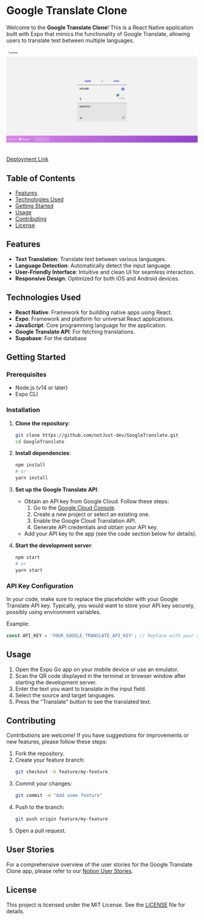 # Google Translate Clone

Welcome to the **Google Translate Clone**! This is a React Native application built with Expo that mimics the functionality of Google Translate, allowing users to translate text between multiple languages.

![](./assets/Screenshot-Google-Translate-Clone%20.png)

[Deployment Link](https://amethyst-tani-54.tiiny.site/)

## Table of Contents

- [Features](#features)
- [Technologies Used](#technologies-used)
- [Getting Started](#getting-started)
- [Usage](#usage)
- [Contributing](#contributing)
- [License](#license)

## Features

- **Text Translation**: Translate text between various languages.
- **Language Detection**: Automatically detect the input language.
- **User-Friendly Interface**: Intuitive and clean UI for seamless interaction.
- **Responsive Design**: Optimized for both iOS and Android devices.

## Technologies Used

- **React Native**: Framework for building native apps using React.
- **Expo**: Framework and platform for universal React applications.
- **JavaScript**: Core programming language for the application.
- **Google Translate API**: For fetching translations.
- **Supabase**: For the database

## Getting Started

### Prerequisites

- Node.js (v14 or later)
- Expo CLI

### Installation

1. **Clone the repository**:

   ```bash
   git clone https://github.com/notJust-dev/GoogleTranslate.git
   cd GoogleTranslate
   ```

2. **Install dependencies**:

   ```bash
   npm install
   # or
   yarn install
   ```

3. **Set up the Google Translate API**:

   - Obtain an API key from Google Cloud. Follow these steps:
     1. Go to the [Google Cloud Console](https://console.cloud.google.com/).
     2. Create a new project or select an existing one.
     3. Enable the Google Cloud Translation API.
     4. Generate API credentials and obtain your API key.
   - Add your API key to the app (see the code section below for details).

4. **Start the development server**:
   ```bash
   npm start
   # or
   yarn start
   ```

### API Key Configuration

In your code, make sure to replace the placeholder with your Google Translate API key. Typically, you would want to store your API key securely, possibly using environment variables.

Example:

```javascript
const API_KEY = 'YOUR_GOOGLE_TRANSLATE_API_KEY'; // Replace with your actual API key
```

## Usage

1. Open the Expo Go app on your mobile device or use an emulator.
2. Scan the QR code displayed in the terminal or browser window after starting the development server.
3. Enter the text you want to translate in the input field.
4. Select the source and target languages.
5. Press the "Translate" button to see the translated text.

## Contributing

Contributions are welcome! If you have suggestions for improvements or new features, please follow these steps:

1. Fork the repository.
2. Create your feature branch:
   ```bash
   git checkout -b feature/my-feature
   ```
3. Commit your changes:
   ```bash
   git commit -m "Add some feature"
   ```
4. Push to the branch:
   ```bash
   git push origin feature/my-feature
   ```
5. Open a pull request.

## User Stories

For a comprehensive overview of the user stories for the Google Translate Clone app, please refer to our [Notion User Stories](https://www.notion.so/Google-Translate-Clone-app-116e6a4d98f2806a822fc514d24c96a9?pvs=4).


## License

This project is licensed under the MIT License. See the [LICENSE](LICENSE) file for details.


